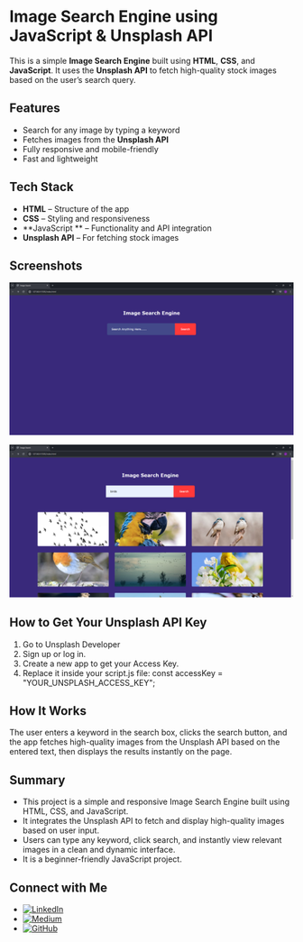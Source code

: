 # Image Search Engine using JavaScript & Unsplash API

This is a simple **Image Search Engine** built using **HTML**, **CSS**, and **JavaScript**. It uses the **Unsplash API** to fetch high-quality stock images based on the user’s search query.

## Features
- Search for any image by typing a keyword
- Fetches images from the **Unsplash API**
- Fully responsive and mobile-friendly
- Fast and lightweight

## Tech Stack
- **HTML** – Structure of the app
- **CSS** – Styling and responsiveness
- **JavaScript ** – Functionality and API integration
- **Unsplash API** – For fetching stock images

## Screenshots

![Image Search Engine Screenshot](1-Image-search.png)

![Image Search Result Screenshot](2-Search-result.png)

## How to Get Your Unsplash API Key

1. Go to Unsplash Developer
2. Sign up or log in.
3. Create a new app to get your Access Key.
4. Replace it inside your script.js file:
   const accessKey = "YOUR_UNSPLASH_ACCESS_KEY";

## How It Works

The user enters a keyword in the search box, clicks the search button, and the app fetches high-quality images from the Unsplash API based on the entered text, then displays the results instantly on the page.

## Summary
- This project is a simple and responsive Image Search Engine built using HTML, CSS, and JavaScript.
- It integrates the Unsplash API to fetch and display high-quality images based on user input.
- Users can type any keyword, click search, and instantly view relevant images in a clean and dynamic interface.
- It is a beginner-friendly JavaScript project.

## Connect with Me
- [![LinkedIn](https://img.shields.io/badge/LinkedIn-blue?style=flat&logo=linkedin)](https://www.linkedin.com/in/jasnafathim/)
- [![Medium](https://img.shields.io/badge/Medium-black?style=flat&logo=medium)](https://medium.com/@jasnafathim/)
- [![GitHub](https://img.shields.io/badge/GitHub-black?style=flat&logo=github)](https://github.com/Jasnafathim/)
